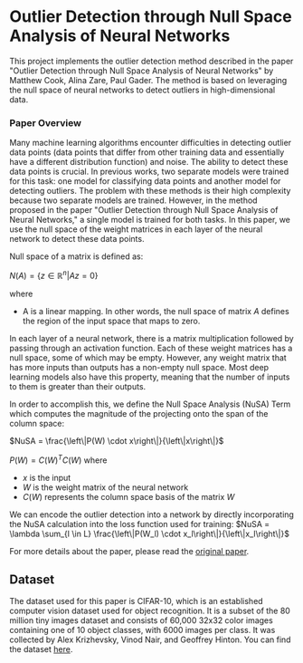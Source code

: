 # Outlier Detection through Null Space Analysis of Neural Networks

This project implements the outlier detection method described in the paper "Outlier Detection through Null Space Analysis of Neural Networks" by Matthew Cook, Alina Zare, Paul Gader. The method is based on leveraging the null space of neural networks to detect outliers in high-dimensional data.

### Paper Overview

Many machine learning algorithms encounter difficulties in detecting outlier data points (data points that differ from other training data and essentially have a different distribution function) and noise. The ability to detect these data points is crucial. In previous works, two separate models were trained for this task: one model for classifying data points and another model for detecting outliers. The problem with these methods is their high complexity because two separate models are trained. However, in the method proposed in the paper "Outlier Detection through Null Space Analysis of Neural Networks," a single model is trained for both tasks. In this paper, we use the null space of the weight matrices in each layer of the neural network to detect these data points.

Null space of a matrix is defined as: 

$N(A) = \{z \in \mathbb{R}^n | Az = 0\}$

where 
- A is a linear mapping. In other words, the null space of matrix $A$ defines the region of the input space that maps to zero.


In each layer of a neural network, there is a matrix multiplication followed by passing through an activation function. Each of these weight matrices has a null space, some of which may be empty. However, any weight matrix that has more inputs than outputs has a non-empty null space. Most deep learning models also have this property, meaning that the number of inputs to them is greater than their outputs.

In order to accomplish this, we define the Null Space Analysis (NuSA) Term which computes the magnitude of the
projecting onto the span of the column space: 

$NuSA = \frac{\left\|P(W) \cdot x\right\|}{\left\|x\right\|}$
 
$P(W) = C(W)^T C(W)$
where
- $x$ is the input
- $W$ is the weight matrix of the neural network
- $C(W)$ represents the column space basis of the matrix $W$

We can encode the outlier detection into a network by directly incorporating the NuSA
calculation into the loss function used for training: 
$NuSA = \lambda \sum_{l \in L} \frac{\left\|P(W_l) \cdot x_l\right\|}{\left\|x_l\right\|}$

For more details about the paper, please read the [original paper](https://arxiv.org/pdf/2007.01263.pdf).
## Dataset
The dataset used for this paper is CIFAR-10, which is an established computer vision dataset used for object recognition. It is a subset of the 80 million tiny images dataset and consists of 60,000 32x32 color images containing one of 10 object classes, with 6000 images per class. It was collected by Alex Krizhevsky, Vinod Nair, and Geoffrey Hinton. You can find the dataset [here](https://www.kaggle.com/c/cifar-10/).
















